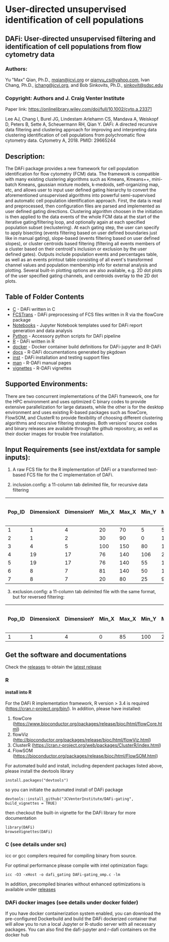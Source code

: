 # User-directed unsupervised identification of cell populations
	
## DAFi: User-directed unsupervised filtering and identification of cell populations from flow cytometry data

### Authors: 
Yu "Max" Qian, Ph.D., mqian@jcvi.org or qianyu_cs@yahoo.com, Ivan Chang, Ph.D., ichang@jcvi.org, and Bob Sinkovits, Ph.D., sinkovit@sdsc.edu
	
### Copyright: Authors and J. Craig Venter Institute
	
Paper link: https://onlinelibrary.wiley.com/doi/full/10.1002/cyto.a.23371

Lee AJ, Chang I, Burel JG, Lindestam Arlehamn CS, Mandava A, Weiskopf D, Peters B, Sette A, Scheuermann RH, Qian Y. DAFi: A directed recursive data filtering and clustering approach for improving and interpreting data clustering identification of cell populations from polychromatic flow cytometry data. Cytometry A, 2018. PMID: 29665244

## Description: 
The DAFi package provides a new framework for cell population identification for flow cytometry (FCM) data. The framework is compatible with many existing clustering algorithms such as Kmeans, Kmeans++, mini-batch Kmeans, gaussian mixture models, k-medoids, self-organizing map, etc, and allows user to input user defined gating hierarchy to convert the aforementioned unsupervised algorithms into powerful semi-supervised and automatic cell population identification approach. First, the data is read and preprocessed, then configuration files are parsed and implemented as user defined gating directions. Clustering algorithm choosen in the initiation is then applied to the data events of the whole FCM data at the start of the iterative gating/filtering loop, and optionally again at each specified population subset (reclustering). At each gating step, the user can specify to apply bisecting (events filtering based on user defined boundaries just like in manual gating), slope-based (events filtering based on user defined slopes), or cluster centroids based filtering (filtering all events members of a cluster based on their centroid's inclusion or exclusion by the user defined gates). Outputs include population events and percentages table, as well as an events printout table consisting of all event's transformed channel values and population membership info for external analysis and plotting. Several built-in plotting options are also available, e.g. 2D dot plots of the user specified gating channels, and centroids overlay to the 2D dot plots.

## Table of Folder Contents 

* [C](https://github.com/JCVenterInstitute/DAFi-gating/tree/master/C) - DAFi written in C
* [FCSTrans](https://github.com/JCVenterInstitute/DAFi-gating/tree/master/FCSTrans) - DAFi preprocessing of FCS files written in R via the flowCore package
* [Notebooks](https://github.com/JCVenterInstitute/DAFi-gating/tree/master/Notebooks) - Jupyter Notebook templates used for DAFi report generation and data analysis
* [Python](https://github.com/JCVenterInstitute/DAFi-gating/tree/master/Python)  - Accessory python scripts for DAFi pipeline
* [R](https://github.com/JCVenterInstitute/DAFi-gating/tree/master/R) - DAFi written in R
* [docker](https://github.com/JCVenterInstitute/DAFi-gating/tree/master/docker) - Docker container build definitions for DAFi-jupyter and R-DAFi
* [docs](https://github.com/JCVenterInstitute/DAFi-gating/tree/master/docs) - R-DAFi documentations generated by pkgdown
* [inst](https://github.com/JCVenterInstitute/DAFi-gating/tree/master/inst) - DAFi installation and testing support files
* [man](https://github.com/JCVenterInstitute/DAFi-gating/tree/master/man) - R-DAFi manual pages 
* [vignettes](https://github.com/JCVenterInstitute/DAFi-gating/tree/master/vignettes) - R-DAFi vignettes

## Supported Environments: 

There are two concurrent implementations of the DAFi framework, one for the HPC environment and uses optimized C binary codes to provide extensive parallelization for large datasets, while the other is for the desktop environment and uses existing R-based packages such as flowCore, FlowSOM, and ClusterR to provide flexibility of choosing different clustering algorithms and recursive filtering strategies. Both versions’ source codes and binary releases are available through the github repository, as well as their docker images for trouble free installation.    

## Input Requirements (see inst/extdata for sample inputs): 

1) A raw FCS file for the R implementation of DAFi or a transformed text-based FCS file for the C implementation of DAFi.
	
2) inclusion.config: a 11-column tab delimited file, for recursive data filtering

|Pop_ID|DimensionX|DimensionY|Min_X|Max_X|Min_Y|Max_Y|Parent_ID|Cluster_Type(0: Clustering; 1: Bisecting; 2: Slope-based)|Visualize_or_Not|Recluster_or_Not|Cell_Phenotype(optional)|
| --- | --- | --- | --- | --- | --- | --- | --- | --- | --- | --- | --- |
|1|1|4|20|70|5|55|0|0|0|0|Lymphocyte|
|2|1|2|30|90|0|110|1|1|0|1|Singlets|
|3|4|5|100|150|80|140|2|2|1|1|LiveSinglets|
|4|19|17|76|140|106|200|3|1|0|1|CD4T|
|5|19|17|76|140|55|105|3|1|0|0|CD8T|
|6|8|7|81|140|50|120|3|1|0|0|CD4Treg|
|7|8|7|20|80|25|90|3|1|0|0|CD4Tnonreg|
	
3) exclusion.config: a 11-column tab delimited file with the same format, but for reversed filtering:

|Pop_ID|DimensionX|DimensionY|Min_X|Max_X|Min_Y|Max_Y|Parent_ID|Cluster_Type(0: Clustering; 1: Bisecting; 2: Slope-based)|Visualize_or_Not|Recluster_or_Not|
| --- | --- | --- | --- | --- | --- | --- | --- | --- | --- | --- |
|1|1|4|0|85|100|200|0|0|1|0|

## Get the software and documentations

Check the [releases](https://github.com/JCVenterInstitute/DAFi-gating/releases) to obtain the [latest release](https://github.com/JCVenterInstitute/DAFi-gating/releases/latest)

### R

#### install into R
For the DAFi R implementation framework, R version > 3.4 is required (https://cran.r-project.org/bin/). In addition, please have installed:
1) flowCore (https://www.bioconductor.org/packages/release/bioc/html/flowCore.html)
2) flowViz (http://bioconductor.org/packages/release/bioc/html/flowViz.html)
3) ClusterR (https://cran.r-project.org/web/packages/ClusterR/index.html)
4) FlowSOM (https://bioconductor.org/packages/release/bioc/html/FlowSOM.html)


For automated build and install, including dependent packages listed above, please install the devtools library
```
install.packages("devtools")
```

so you can initiate the automated install of DAFi package

```
devtools::install_github("JCVenterInstitute/DAFi-gating", build_vignettes = TRUE)
```

then checkout the built-in vignette for the DAFi library for more documentation

```
library(DAFi)
browseVignettes(DAFi)
```

### C (see details under src)
icc or gcc compilers required for compiling binary from source.

For optimal performance please compile with intel optimization flags: 
```
icc -O3 -xHost -o dafi_gating DAFi-gating_omp.c -lm
```

In addition, precompiled binaries without enhanced optimizations is available under [releases](https://github.com/JCVenterInstitute/DAFi-gating/releases)

### DAFi docker images (see details under docker folder)
If you have docker containerization system enabled, you can download the pre-configured Dockerbuild and build the DAFi dockerized container that will allow you to run a local Jupyter or R-studio server with all 
necessary packages. You can also find the dafi-jupyter and r-dafi containers on the docker hub
